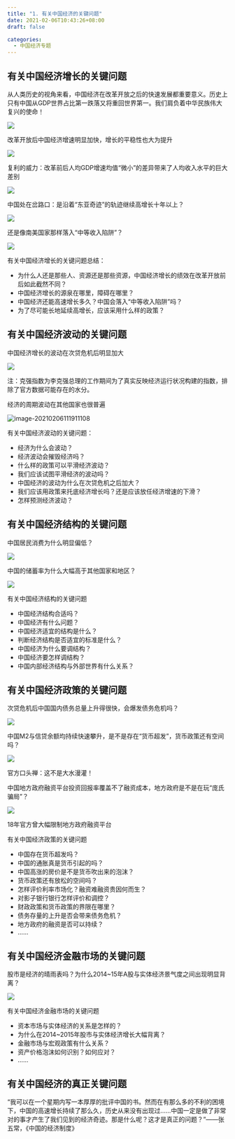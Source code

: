 ```yaml
---
title: "1. 有关中国经济的关键问题"
date: 2021-02-06T10:43:26+08:00
draft: false

categories:
  - 中国经济专题
---
```


## 有关中国经济增长的关键问题

从人类历史的视角来看，中国经济在改革开放之后的快速发展都重要意义。历史上只有中国从GDP世界占比第一跌落又将重回世界第一。我们肩负着中华民族伟大复兴的使命！

![](https://cdn.jsdelivr.net/gh/henrywu97/FigBed/Figs/20210206104851.png)

改革开放后中国经济增速明显加快，增长的平稳性也大为提升

![](https://cdn.jsdelivr.net/gh/henrywu97/FigBed@master/Figs/20210206105241.png)

复利的威力：改革前后人均GDP增速均值“微小”的差异带来了人均收入水平的巨大差别

![](https://cdn.jsdelivr.net/gh/henrywu97/FigBed/Figs/20210206105244.png)

中国处在岔路口：是沿着“东亚奇迹”的轨迹继续高增长十年以上？

![](https://cdn.jsdelivr.net/gh/henrywu97/FigBed/Figs/20210206105533.png)

还是像南美国家那样落入“中等收入陷阱”？

![](https://cdn.jsdelivr.net/gh/henrywu97/FigBed/Figs/20210206105626.png)

有关中国经济增长的关键问题总结：

- 为什么人还是那些人、资源还是那些资源，中国经济增长的绩效在改革开放前后如此截然不同？
- 中国经济增长的源泉在哪里，障碍在哪里？
- 中国经济还能高速增长多久？中国会落入“中等收入陷阱”吗？
- 为了尽可能长地延续高增长，应该采用什么样的政策？

## 有关中国经济波动的关键问题

中国经济增长的波动在次贷危机后明显加大

![](https://cdn.jsdelivr.net/gh/henrywu97/FigBed/Figs/20210206111613.png)

注：克强指数为李克强总理的工作期间为了真实反映经济运行状况构建的指数，排除了官方数据可能存在的水分。

经济的周期波动在其他国家也很普遍

![image-20210206111911108](https://cdn.jsdelivr.net/gh/henrywu97/FigBed@master/Figs/20210206111916.png)

有关中国经济波动的关键问题：

- 经济为什么会波动？
- 经济波动会摧毁经济吗？
- 什么样的政策可以平滑经济波动？
- 我们应该试图平滑经济的波动吗？
- 中国经济的波动为什么在次贷危机之后加大？
- 我们应该用政策来托底经济增长吗？还是应该放任经济增速的下滑？
- 怎样预测经济波动？

## 有关中国经济结构的关键问题

中国居民消费为什么明显偏低？

![](https://cdn.jsdelivr.net/gh/henrywu97/FigBed/Figs/20210206113327.png)

中国的储蓄率为什么大幅高于其他国家和地区？

![](https://cdn.jsdelivr.net/gh/henrywu97/FigBed@master/Figs/20210206113347.png)

有关中国经济结构的关键问题

- 中国经济结构合适吗？
- 中国经济有什么问题？
- 中国经济适宜的结构是什么？
- 判断经济结构是否适宜的标准是什么？
- 中国经济为什么要调结构？
- 中国经济要怎样调结构？
- 中国内部经济结构与外部世界有什么关系？

## 有关中国经济政策的关键问题

次贷危机后中国国内债务总量上升得很快，会爆发债务危机吗？

![](https://cdn.jsdelivr.net/gh/henrywu97/FigBed/Figs/20210223003249.png)

中国M2与信贷余额均持续快速攀升，是不是存在“货币超发”，货币政策还有空间吗？

![](https://cdn.jsdelivr.net/gh/henrywu97/FigBed/Figs/20210223003304.png)

官方口头禅：这不是大水漫灌！

中国地方政府融资平台投资回报率覆盖不了融资成本，地方政府是不是在玩“庞氏骗局”？

![](https://cdn.jsdelivr.net/gh/henrywu97/FigBed/Figs/20210223003336.png)

18年官方曾大幅限制地方政府融资平台

有关中国经济政策的关键问题

- 中国存在货币超发吗？
- 中国的通胀真是货币引起的吗？
- 中国高涨的房价是不是货币吹出来的泡沫？
- 货币政策还有放松的空间吗？
- 怎样评价利率市场化？融资难融资贵因何而生？
- 对影子银行银行怎样评价和调控？
- 财政政策和货币政策的界限在哪里？
- 债务存量的上升是否会带来债务危机？
- 地方政府的融资是否可以持续？
- ……

## 有关中国经济金融市场的关键问题

股市是经济的晴雨表吗？为什么2014~15年A股与实体经济景气度之间出现明显背离？

![](https://cdn.jsdelivr.net/gh/henrywu97/FigBed/Figs/20210223003549.png)

有关中国经济金融市场的关键问题

-	资本市场与实体经济的关系是怎样的？
-	为什么在2014~2015年股市与实体经济增长大幅背离？
-	金融市场与宏观政策有什么关系？
-	资产价格泡沫如何识别？如何应对？
-	……

## 有关中国经济的真正关键问题

“我可以在一个星期内写一本厚厚的批评中国的书。然而在有那么多的不利的困境下，中国的高速增长持续了那么久，历史从来没有出现过……中国一定是做了非常对的事才产生了我们见到的经济奇迹。那是什么呢？这才是真正的问题？”——张五常，《中国的经济制度》